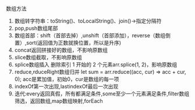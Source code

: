 数组方法
1. 数组转字符串：toString()、toLocalString()、join()->指定分隔符
2. pop,push数组尾部
3. 数组首部：shift（首部去掉）,unshift（首部添加），reverse（数组倒置）,sort(返回值为正数就换位置，所以是升序)
4. concat返回拼接好的数组，不影响原数组
5. slice数组截取，不影响原数组
6. splice数组插入  删除索引 1 开始的 2 个元素arr.splice(1, 2)，影响原数组
7. reduce,rduceRight数组归并
let sum = arr.reduce((acc, cur) => acc + cur, 0);
acc是累加值，初始0，cur是数组的每一项
8. indexOf第一次出现,lastindexOf最后一次出现
9. 迭代:every返回真假，所有都满足条件,some至少一个元素满足条件,filter数组筛选，返回数组,map数组映射,forEach